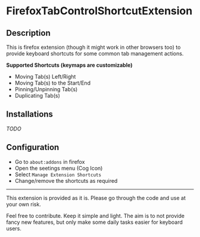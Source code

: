 # FirefoxTabControlShortcutExtension

## Description

This is firefox extension (though it might work in other browsers too) to provide keyboard shortcuts for some common tab management actions.

**Supported Shortcuts (keymaps are customizable)**
- Moving Tab(s) Left/Right
- Moving Tab(s) to the Start/End
- Pinning/Unpinning Tab(s)
- Duplicating Tab(s)

## Installations
*TODO*

## Configuration
- Go to `about:addons` in firefox
- Open the seetings menu (Cog Icon)
- Select `Manage Extension Shortcuts`
- Change/remove the shortcuts as required

---

This extension is provided as it is. Please go through the code and use at your own risk.

Feel free to contribute. Keep it simple and light. The aim is to not provide fancy new features, but only make some daily tasks easier for keyboard users.
